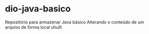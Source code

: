 # dio-java-basico
Repositório para armazenar Java básico
Alterando o conteúdo de um arquivo de forma local uhulll